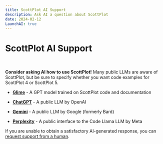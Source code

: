 ```yaml
---
title: ScottPlot AI Support
description: Ask AI a question about ScottPlot
date: 2024-02-12
LaunchAI: true
---
```


# ScottPlot AI Support

<br>

**Consider asking AI how to use ScottPlot!** Many public LLMs are aware of ScottPlot, but be sure to specify whether you want code examples for ScottPlot 4 or ScottPlot 5.

* [**Glime**](https://web.glimelab.ai/LaHDOwnV6OPCQf) - A GPT model trained on ScottPlot code and documentation

* [**ChatGPT**](https://chat.openai.com) - A public LLM by OpenAI

* [**Gemini**](https://gemini.google.com) - A public LLM by Google (formerly Bard)

* [**Perplexity**](https://labs.perplexity.ai) - A public interface to the Code Llama LLM by Meta

If you are unable to obtain a satisfactory AI-generated response, you can [request support from a human](http://localhost:1313/support/).